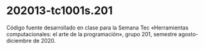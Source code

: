 # 202013-tc1001s.201
Código fuente desarrollado en clase para la Semana Tec «Herramientas computacionales: el arte de la programación», grupo 201, semestre agosto-diciembre de 2020.
